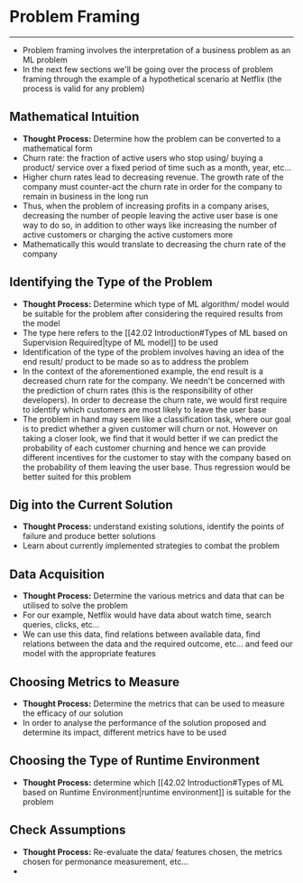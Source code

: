 # Problem Framing
---
- Problem framing involves the interpretation of a business problem as an ML problem
- In the next few sections we'll be going over the process of problem framing through the example of a hypothetical scenario at Netflix (the process is valid for any problem)
## Mathematical Intuition
- **Thought Process:** Determine how the problem can be converted to a mathematical form
- Churn rate: the fraction of active users who stop using/ buying a product/ service over a fixed period of time such as a month, year, etc...
- Higher churn rates lead to decreasing revenue. The growth rate of the company must counter-act the churn rate in order for the company to remain in business in the long run
- Thus, when the problem of increasing profits in a company arises, decreasing the number of people leaving the active user base is one way to do so, in addition to other ways like increasing the number of active customers or charging the active customers more
- Mathematically this would translate to decreasing the churn rate of the company
## Identifying the Type of the Problem
- **Thought Process:** Determine which type of ML algorithm/ model would be suitable for the problem after considering the required results from the model
- The type here refers to the [[42.02 Introduction#Types of ML based on Supervision Required|type of ML model]] to be used
- Identification of the type of the problem involves having an idea of the end result/ product to be made so as to address the problem
- In the context of the aforementioned example, the end result is a decreased churn rate for the company. We needn't be concerned with the prediction of churn rates (this is the responsibility of other developers). In order to decrease the churn rate, we would first require to identify which customers are most likely to leave the user base
- The problem in hand may seem like a classification task, where our goal is to predict whether a given customer will churn or not. However on taking a closer look, we find that it would better if we can predict the probability of each customer churning and hence we can provide different incentives for the customer to stay with the company based on the probability of them leaving the user base. Thus regression would be better suited for this problem
## Dig into the Current Solution
- **Thought Process:** understand existing solutions, identify the points of failure and produce better solutions
- Learn about currently implemented strategies to combat the problem
## Data Acquisition
- **Thought Process:** Determine the various metrics and data that can be utilised to solve the problem
- For our example, Netflix would have data about watch time, search queries, clicks, etc...
- We can use this data, find relations between available data, find relations between the data and the required outcome, etc... and feed our model with the appropriate features
## Choosing Metrics to Measure
- **Thought Process:** Determine the metrics that can be used to measure the efficacy of our solution
- In order to analyse the performance of the solution proposed and determine its impact, different metrics have to be used
## Choosing the Type of  Runtime Environment
- **Thought Process:** determine which [[42.02 Introduction#Types of ML based on Runtime Environment|runtime environment]] is suitable for the problem
## Check Assumptions
- **Thought Process:** Re-evaluate the data/ features chosen, the metrics chosen for permonance measurement, etc...
- 